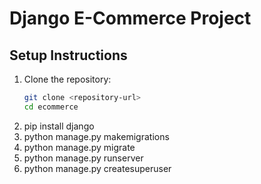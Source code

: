 # Django E-Commerce Project

## Setup Instructions

1. Clone the repository:
   ```bash
   git clone <repository-url>
   cd ecommerce
2. pip install django
3. python manage.py makemigrations
4. python manage.py migrate
5. python manage.py runserver
6. python manage.py createsuperuser

